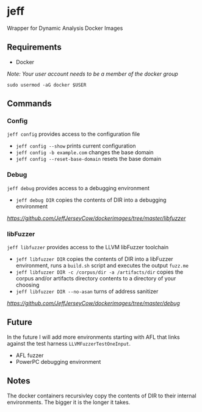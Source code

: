 # jeff
Wrapper for Dynamic Analysis Docker Images

## Requirements
- Docker

_Note: Your user account needs to be a member of the docker group_

```sudo usermod -aG docker $USER```

## Commands
### Config
```jeff config``` provides access to the configuration file
- ```jeff config --show``` prints current configuration
- ```jeff config -b example.com``` changes the base domain
- ```jeff config --reset-base-domain``` resets the base domain

### Debug
```jeff debug``` provides access to a debugging environment
- ```jeff debug DIR``` copies the contents of DIR into a debugging environment

_https://github.com/JeffJerseyCow/dockerimages/tree/master/libfuzzer_

### libFuzzer
```jeff libfuzzer``` provides access to the LLVM libFuzzer toolchain
- ```jeff libfuzzer DIR``` copies the contents of DIR into a libFuzzer environment, runs a ```build.sh``` script and executes the output ```fuzz.me```
- ```jeff libfuzzer DIR -c /corpus/dir -a /artifacts/dir``` copies the corpus and/or artifacts directory contents to a directory of your choosing
- ```jeff libfuzzer DIR --no-asan``` turns of address sanitizer

_https://github.com/JeffJerseyCow/dockerimages/tree/master/debug_

## Future
In the future I will add more environments starting with AFL that links against the test harness ```LLVMFuzzerTestOneInput```.

- AFL fuzzer
- PowerPC debugging environment

## Notes
The docker containers recursivley copy the contents of DIR to their internal environments. The bigger it is the longer it takes.
